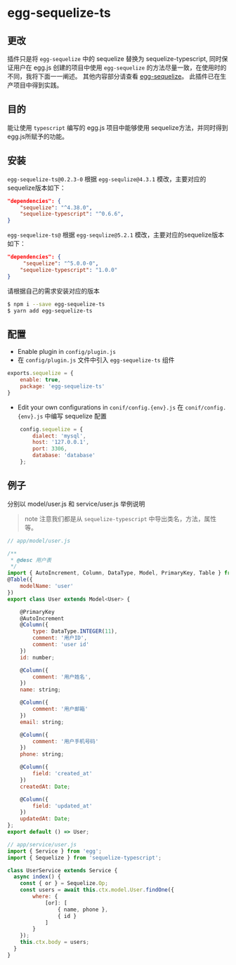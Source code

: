 # egg-sequelize-ts

## 更改
插件只是将 `egg-sequelize` 中的 sequelize 替换为 sequelize-typescript, 同时保证用户在 egg.js 创建的项目中使用 `egg-sequelize` 的方法尽量一致，在使用时的不同，我将下面一一阐述。 其他内容部分请查看 [egg-sequelize]('https://github.com/eggjs/egg-sequelize')。
此插件已在生产项目中得到实践。

## 目的
能让使用 `typescript` 编写的 egg.js 项目中能够使用 sequelize方法，并同时得到egg.js所赋予的功能。

## 安装
`egg-sequelize-ts@0.2.3-0` 根据 `egg-sequlize@4.3.1` 模改，主要对应的sequelize版本如下：
```json
"dependencies": {
    "sequelize": "^4.38.0",
    "sequelize-typescript": "^0.6.6",
}
```

`egg-sequelize-ts@` 根据 `egg-sequlize@5.2.1` 模改，主要对应的sequelize版本如下：
```json
"dependencies": {
     "sequelize": "^5.0.0-0",
    "sequelize-typescript": "1.0.0"
}
```

请根据自己的需求安装对应的版本
```bash
$ npm i --save egg-sequelize-ts
$ yarn add egg-sequelize-ts
```

## 配置
- Enable plugin in `config/plugin.js`
- 在 `config/plugin.js` 文件中引入 `egg-sequelize-ts` 组件

``` js
exports.sequelize = {
    enable: true,
    package: 'egg-sequelize-ts'
}
```

- Edit your own configurations in `conif/config.{env}.js`
在 `conif/config.{env}.js` 中编写 sequelize 配置

```js
    config.sequelize = {
        dialect: 'mysql',
        host: '127.0.0.1',
        port: 3306,
        database: 'database'
    };
```

## 例子
分别以 model/user.js 和 service/user.js 举例说明
> note 注意我们都是从 `sequelize-typescript` 中导出类名，方法，属性等。

```js
// app/model/user.js

/**
 * @desc 用户表
 */
import { AutoIncrement, Column, DataType, Model, PrimaryKey, Table } from 'sequelize-typescript';
@Table({
    modelName: 'user'
})
export class User extends Model<User> {

    @PrimaryKey
    @AutoIncrement
    @Column({
        type: DataType.INTEGER(11),
        comment: '用户ID',
        comment: 'user id'
    })
    id: number;

    @Column({
        comment: '用户姓名',
    })
    name: string;

    @Column({
        comment: '用户邮箱'
    })
    email: string;

    @Column({
        comment: '用户手机号码'
    })
    phone: string;

    @Column({
        field: 'created_at'
    })
    createdAt: Date;

    @Column({
        field: 'updated_at'
    })
    updatedAt: Date;
};
export default () => User;

```

```js
// app/service/user.js
import { Service } from 'egg';
import { Sequelize } from 'sequelize-typescript';

class UserService extends Service {
  async index() {
    const { or } = Sequelize.Op;
    const users = await this.ctx.model.User.findOne({
        where: {
            [or]: [
                { name, phone },
                { id }
            ]
        }
    });
    this.ctx.body = users;
  }
}
```

